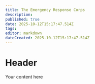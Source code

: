 ```yaml
---
title: The Emergency Response Corps
description: 
published: true
date: 2025-10-12T15:17:47.514Z
tags: 
editor: markdown
dateCreated: 2025-10-12T15:17:47.514Z
---
```


# Header
Your content here